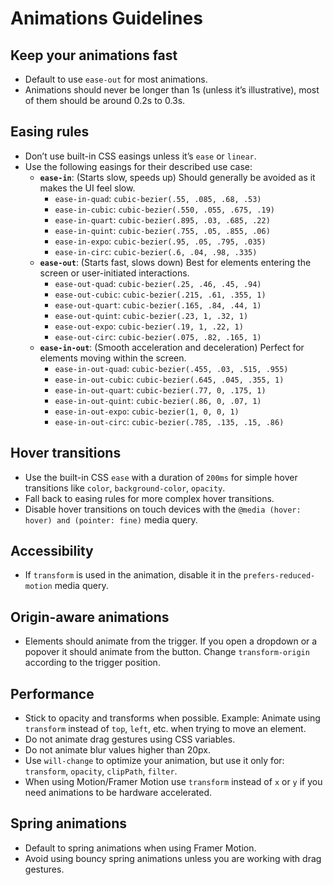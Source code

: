# Animations Guidelines

## Keep your animations fast

- Default to use `ease-out` for most animations.
- Animations should never be longer than 1s (unless it’s illustrative), most of them should be around 0.2s to 0.3s.

## Easing rules

- Don’t use built-in CSS easings unless it’s `ease` or `linear`.
- Use the following easings for their described use case:
  - **`ease-in`**: (Starts slow, speeds up) Should generally be avoided as it makes the UI feel slow.
    - `ease-in-quad`: `cubic-bezier(.55, .085, .68, .53)`
    - `ease-in-cubic`: `cubic-bezier(.550, .055, .675, .19)`
    - `ease-in-quart`: `cubic-bezier(.895, .03, .685, .22)`
    - `ease-in-quint`: `cubic-bezier(.755, .05, .855, .06)`
    - `ease-in-expo`: `cubic-bezier(.95, .05, .795, .035)`
    - `ease-in-circ`: `cubic-bezier(.6, .04, .98, .335)`
  - **`ease-out`**: (Starts fast, slows down) Best for elements entering the screen or user-initiated interactions.
    - `ease-out-quad`: `cubic-bezier(.25, .46, .45, .94)`
    - `ease-out-cubic`: `cubic-bezier(.215, .61, .355, 1)`
    - `ease-out-quart`: `cubic-bezier(.165, .84, .44, 1)`
    - `ease-out-quint`: `cubic-bezier(.23, 1, .32, 1)`
    - `ease-out-expo`: `cubic-bezier(.19, 1, .22, 1)`
    - `ease-out-circ`: `cubic-bezier(.075, .82, .165, 1)`
  - **`ease-in-out`**: (Smooth acceleration and deceleration) Perfect for elements moving within the screen.
    - `ease-in-out-quad`: `cubic-bezier(.455, .03, .515, .955)`
    - `ease-in-out-cubic`: `cubic-bezier(.645, .045, .355, 1)`
    - `ease-in-out-quart`: `cubic-bezier(.77, 0, .175, 1)`
    - `ease-in-out-quint`: `cubic-bezier(.86, 0, .07, 1)`
    - `ease-in-out-expo`: `cubic-bezier(1, 0, 0, 1)`
    - `ease-in-out-circ`: `cubic-bezier(.785, .135, .15, .86)`

## Hover transitions

- Use the built-in CSS `ease` with a duration of `200ms` for simple hover transitions like `color`, `background-color`, `opacity`.
- Fall back to easing rules for more complex hover transitions.
- Disable hover transitions on touch devices with the `@media (hover: hover) and (pointer: fine)` media query.

## Accessibility

- If `transform` is used in the animation, disable it in the `prefers-reduced-motion` media query.

## Origin-aware animations

- Elements should animate from the trigger. If you open a dropdown or a popover it should animate from the button. Change `transform-origin` according to the trigger position.

## Performance

- Stick to opacity and transforms when possible. Example: Animate using `transform` instead of `top`, `left`, etc. when trying to move an element.
- Do not animate drag gestures using CSS variables.
- Do not animate blur values higher than 20px.
- Use `will-change` to optimize your animation, but use it only for: `transform`, `opacity`, `clipPath`, `filter`.
- When using Motion/Framer Motion use `transform` instead of `x` or `y` if you need animations to be hardware accelerated.

## Spring animations

- Default to spring animations when using Framer Motion.
- Avoid using bouncy spring animations unless you are working with drag gestures.
